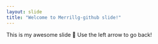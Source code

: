 ```yaml
---
layout: slide
title: "Welcome to Merrillg-github slide!"
---
```

This is my awesome slide 🎉
Use the left arrow to go back!
